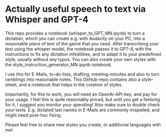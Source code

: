 # Actually useful speech to text via Whisper and GPT-4
This repo provides a notebook (whisper_to_GPT_MN.ipynb) to turn a dictation, which you can create e.g. with Audacity on your PC, into a reasonable piece of text of the genre that you need. After transcribing your text using the whisper model, the notebook passes it to GPT-4, with the instructions to fix any dictation infedilities, and to adapt it to your predefined style, usually without any typos. You can also create your own styles with the style_instruction_generator_MN.ipynb notebook.

I use this for E-Mails, to-do-lists, drafting, meeting-minutes and also to turn ramblings into reasonable notes. This GitHub-repo contains also a style-sheet, and a notebook that helps in the creation of styles.

Importantly, for this to work, you will need an OpenAi-API-key, and pay for your usage. I feel this is quite reasonably priced, but until you get a feeliong for it, I suggest you monitor your spending! Also make sure to double check your texts. E.g. dictated last names in E-Mails are commonly mispelled, and might need post-hoc fixing.

Please feel free to share new styles you create, or additional languages with me!

